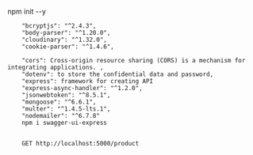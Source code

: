 npm init --y

        "bcryptjs": "^2.4.3",
        "body-parser": "^1.20.0",
        "cloudinary": "^1.32.0",
        "cookie-parser": "^1.4.6",

        "cors": Cross-origin resource sharing (CORS) is a mechanism for integrating applications. ,
        "dotenv": to store the confidential data and password,
        "express": framework for creating API
        "express-async-handler": "^1.2.0",
        "jsonwebtoken": "^8.5.1",
        "mongoose": "^6.6.1",
        "multer": "^1.4.5-lts.1",
        "nodemailer": "^6.7.8"
        npm i swagger-ui-express


        GET http://localhost:5000/product